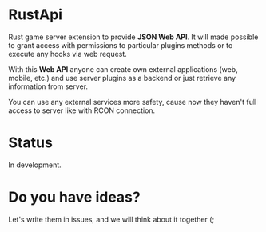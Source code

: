 # RustApi
Rust game server extension to provide **JSON Web API**.
It will made possible to grant access with permissions to particular plugins methods or to execute any hooks via web request.

With this **Web API** anyone can create own external applications (web, mobile, etc.) and use server plugins as a backend or just retrieve any information from server. 

You can use any external services more safety, cause now they haven't full access to server like with RCON connection.

# Status
In development.

# Do you have ideas?
Let's write them in issues, and we will think about it together (;
